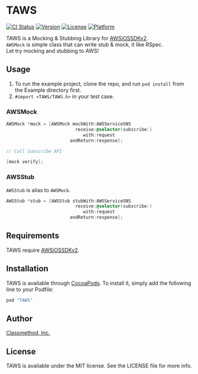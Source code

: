 # TAWS

[![CI Status](http://img.shields.io/travis/classmethod/TAWS-iOS.svg?style=flat)](https://travis-ci.org/classmethod/TAWS-iOS)
[![Version](https://img.shields.io/cocoapods/v/TAWS.svg?style=flat)](http://cocoapods.org/pods/TAWS)
[![License](https://img.shields.io/cocoapods/l/TAWS.svg?style=flat)](http://cocoapods.org/pods/TAWS)
[![Platform](https://img.shields.io/cocoapods/p/TAWS.svg?style=flat)](http://cocoapods.org/pods/TAWS)

TAWS is a Mocking & Stubbing Library for [AWSiOSSDKv2](https://github.com/aws/aws-sdk-ios).  
`AWSMock` is simple class that can write stub & mock, it like RSpec.  
Let try mocking and stubbing to AWS!

## Usage

1. To run the example project, clone the repo, and run `pod install` from the Example directory first.
2. `#import <TAWS/TAWS.h>` in your test case.

### AWSMock
```objective-c
AWSMock *mock = [AWSMock mockWith:AWSServiceSNS
                          receive:@selector(subscribe:)
                             with:request 
                        andReturn:response];

// Call Subscribe API

[mock verify];
```

### AWSStub
`AWSStub` is alias to `AWSMock`.

```objective-c
AWSStub *stub = [AWSStub stubWith:AWSServiceSNS
                          receive:@selector(subscribe:)
                             with:request 
                        andReturn:response];
```

## Requirements

TAWS require [AWSiOSSDKv2](https://github.com/aws/aws-sdk-ios).

## Installation

TAWS is available through [CocoaPods](http://cocoapods.org). To install
it, simply add the following line to your Podfile:

```ruby
pod "TAWS"
```

## Author

[Classmethod, Inc.](http://classmethod.jp/)

## License

TAWS is available under the MIT license. See the LICENSE file for more info.
